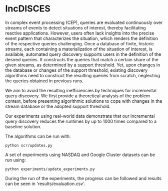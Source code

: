 # IncDISCES

In complex event processing (CEP), queries are evaluated continuously over
streams of events to detect situations of interest, thereby
facilitating reactive applications.
However, users often lack insights into the precise event pattern that
characterizes the situation, which renders the
definition of the respective queries challenging.
Once a database of finite, historic
streams, each containing a materialization of the situation of interest, is
available, automated query discovery supports users in the
definition of the desired queries. It constructs the queries that match a
certain share of the given streams, as determined by a support
threshold. Yet, upon changes in the database or changes of the support
threshold, existing discovery algorithms need to construct the resulting
queries from scratch, neglecting the queries obtained in previous runs.

We aim to avoid the resulting inefficiencies by techniques
for incremental query discovery. We first provide a theoretical analysis of
the problem context, before presenting algorithmic solutions to cope with
changes in the stream database or the adopted support threshold.

Our experiments using real-world data demonstrate that our incremental query
discovery reduces the runtimes by up to 1000 times compared to a baseline solution.

The algorithms can be run with:
```
python scr/updates.py
```

A set of experiments using NASDAQ and Google Cluster datasets
can be run using:
```
python experiments/update_experiments.py
```
During the run of the experiments, the progress
can be followed and results can be seen in 'results/evaluation.csv'.
